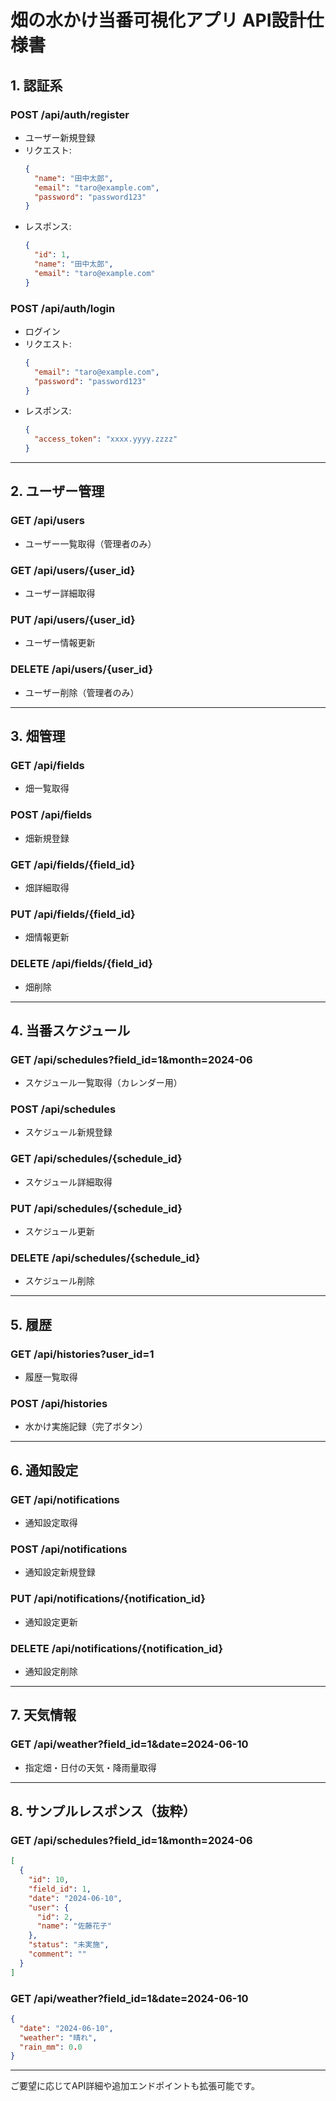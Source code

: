 # 畑の水かけ当番可視化アプリ API設計仕様書

## 1. 認証系

### POST /api/auth/register
- ユーザー新規登録
- リクエスト:
  ```json
  {
    "name": "田中太郎",
    "email": "taro@example.com",
    "password": "password123"
  }
  ```
- レスポンス:
  ```json
  {
    "id": 1,
    "name": "田中太郎",
    "email": "taro@example.com"
  }
  ```

### POST /api/auth/login
- ログイン
- リクエスト:
  ```json
  {
    "email": "taro@example.com",
    "password": "password123"
  }
  ```
- レスポンス:
  ```json
  {
    "access_token": "xxxx.yyyy.zzzz"
  }
  ```

---

## 2. ユーザー管理

### GET /api/users
- ユーザー一覧取得（管理者のみ）

### GET /api/users/{user_id}
- ユーザー詳細取得

### PUT /api/users/{user_id}
- ユーザー情報更新

### DELETE /api/users/{user_id}
- ユーザー削除（管理者のみ）

---

## 3. 畑管理

### GET /api/fields
- 畑一覧取得

### POST /api/fields
- 畑新規登録

### GET /api/fields/{field_id}
- 畑詳細取得

### PUT /api/fields/{field_id}
- 畑情報更新

### DELETE /api/fields/{field_id}
- 畑削除

---

## 4. 当番スケジュール

### GET /api/schedules?field_id=1&month=2024-06
- スケジュール一覧取得（カレンダー用）

### POST /api/schedules
- スケジュール新規登録

### GET /api/schedules/{schedule_id}
- スケジュール詳細取得

### PUT /api/schedules/{schedule_id}
- スケジュール更新

### DELETE /api/schedules/{schedule_id}
- スケジュール削除

---

## 5. 履歴

### GET /api/histories?user_id=1
- 履歴一覧取得

### POST /api/histories
- 水かけ実施記録（完了ボタン）

---

## 6. 通知設定

### GET /api/notifications
- 通知設定取得

### POST /api/notifications
- 通知設定新規登録

### PUT /api/notifications/{notification_id}
- 通知設定更新

### DELETE /api/notifications/{notification_id}
- 通知設定削除

---

## 7. 天気情報

### GET /api/weather?field_id=1&date=2024-06-10
- 指定畑・日付の天気・降雨量取得

---

## 8. サンプルレスポンス（抜粋）

### GET /api/schedules?field_id=1&month=2024-06
```json
[
  {
    "id": 10,
    "field_id": 1,
    "date": "2024-06-10",
    "user": {
      "id": 2,
      "name": "佐藤花子"
    },
    "status": "未実施",
    "comment": ""
  }
]
```

### GET /api/weather?field_id=1&date=2024-06-10
```json
{
  "date": "2024-06-10",
  "weather": "晴れ",
  "rain_mm": 0.0
}
```

---

ご要望に応じてAPI詳細や追加エンドポイントも拡張可能です。 